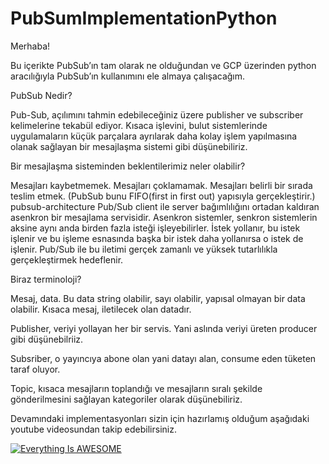 # PubSumImplementationPython

Merhaba!

Bu içerikte PubSub’ın tam olarak ne olduğundan ve GCP üzerinden python aracılığıyla PubSub’ın kullanımını ele almaya çalışacağım.

PubSub Nedir?

Pub-Sub, açılımını tahmin edebileceğiniz üzere publisher ve subscriber kelimelerine tekabül ediyor. Kısaca işlevini, bulut sistemlerinde uygulamaların küçük parçalara ayrılarak daha kolay işlem yapılmasına olanak sağlayan bir mesajlaşma sistemi gibi düşünebiliriz.

Bir mesajlaşma sisteminden beklentilerimiz neler olabilir?

Mesajları kaybetmemek.
Mesajları çoklamamak.
Mesajları belirli bir sırada teslim etmek. (PubSub bunu FIFO(first in first out) yapısıyla gerçekleştirir.)
pubsub-architecture
Pub/Sub client ile server bağımlılığını ortadan kaldıran asenkron bir mesajlama servisidir. Asenkron sistemler, senkron sistemlerin aksine aynı anda birden fazla isteği işleyebilirler. İstek yollanır, bu istek işlenir ve bu işleme esnasında başka bir istek daha yollanırsa o istek de işlenir.   Pub/Sub ile bu iletimi gerçek zamanlı ve yüksek tutarlılıkla gerçekleştirmek hedeflenir.

Biraz terminoloji?

Mesaj, data. Bu data string olabilir, sayı olabilir, yapısal olmayan bir data olabilir. Kısaca mesaj, iletilecek olan datadır.

Publisher, veriyi yollayan her bir servis. Yani aslında veriyi üreten producer gibi düşünebilriiz.

Subsriber, o yayıncıya abone olan yani datayı alan, consume eden tüketen taraf oluyor.

Topic, kısaca mesajların toplandığı ve mesajların sıralı şekilde gönderilmesini sağlayan kategoriler olarak düşünebiliriz.

Devamındaki implementasyonları sizin için hazırlamış olduğum aşağıdaki youtube videosundan takip edebilirsiniz.

[![Everything Is AWESOME](https://img.youtube.com/vi/e1AoKDlxMlg/0.jpg)](https://www.youtube.com/watch?v=e1AoKDlxMlg "Everything Is AWESOME")

